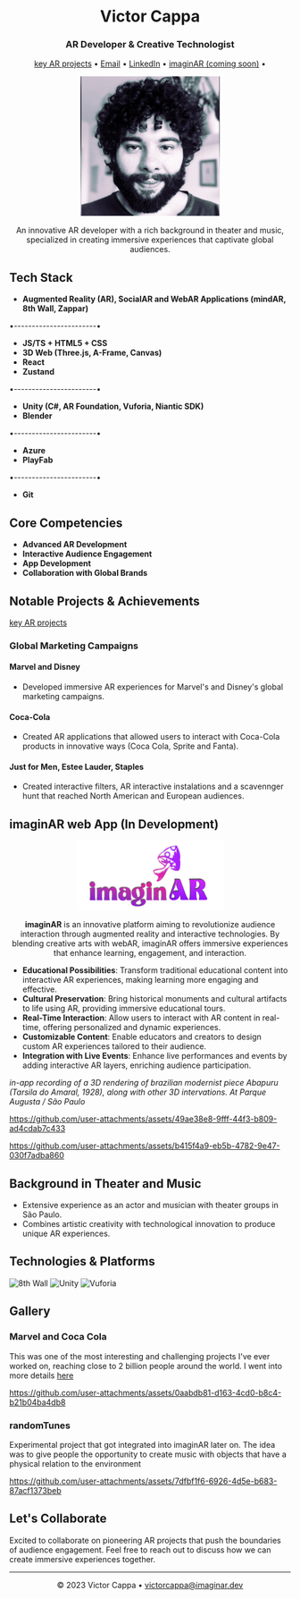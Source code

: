 <!-- Header Section -->
<h1 align="center">Victor Cappa</h1>
<h3 align="center">AR Developer & Creative Technologist</h3>
<p align="center">
  <a href="https://github.com/stars/victorcappa/lists/victor-cappa-ar">key AR projects</a> •
  <a href="mailto:victorcappa@imaginar.dev">Email</a> •
  <a href="https://www.linkedin.com/in/victor-cappa-50839788/">LinkedIn</a> •
  <a href="https://imaginar.dev">imaginAR (coming soon)</a> •
</p>

<p align="center">
  <img src="victor.jpeg" alt="Victor Cappa" width="250" height="250">
</p>

<!-- Professional Summary -->
<p align="center">
  An innovative AR developer with a rich background in theater and music, specialized in creating immersive experiences that captivate global audiences.
</p>

<h2>Tech Stack</h2>

- **Augmented Reality (AR), SocialAR and WebAR Applications (mindAR, 8th Wall, Zappar)**
<p>•-----------------------•</p>

- **JS/TS + HTML5 + CSS**
- **3D Web (Three.js, A-Frame, Canvas)**
- **React**
- **Zustand**

<p>•-----------------------•</p>

- **Unity (C#, AR Foundation, Vuforia, Niantic SDK)**
- **Blender**

<p>•-----------------------•</p>


- **Azure**
- **PlayFab**

<p>•-----------------------•</p>

- **Git**



<!-- Core Competencies Section -->
<h2>Core Competencies</h2>

- **Advanced AR Development**
- **Interactive Audience Engagement**
- **App Development**
- **Collaboration with Global Brands**

<!-- Notable Projects and Achievements Section -->
<h2>Notable Projects & Achievements</h2>
<a href="https://github.com/stars/victorcappa/lists/victor-cappa-ar">key AR projects</a>

### Global Marketing Campaigns

#### Marvel and Disney

- Developed immersive AR experiences for Marvel's and Disney's global marketing campaigns.

#### Coca-Cola

- Created AR applications that allowed users to interact with Coca-Cola products in innovative ways (Coca Cola, Sprite and Fanta).

#### Just for Men, Estee Lauder, Staples
- Created interactive filters, AR interactive instalations and a scavennger hunt that reached North American and European audiences.

<!-- imaginAR Section -->

<h2>imaginAR web App (In Development)</h2>
<div style="text-align: center;">
    <img src="imaginar.png" alt="imaginar" width="263" height="124">


  **imaginAR** is an innovative platform aiming to revolutionize audience interaction through augmented reality and interactive technologies. By blending creative arts with webAR, imaginAR offers immersive experiences that enhance learning, engagement, and interaction.
</div>



- **Educational Possibilities**: Transform traditional educational content into interactive AR experiences, making learning more engaging and effective.
- **Cultural Preservation**: Bring historical monuments and cultural artifacts to life using AR, providing immersive educational tours.
- **Real-Time Interaction**: Allow users to interact with AR content in real-time, offering personalized and dynamic experiences.
- **Customizable Content**: Enable educators and creators to design custom AR experiences tailored to their audience.
- **Integration with Live Events**: Enhance live performances and events by adding interactive AR layers, enriching audience participation.
  

<p><i>in-app recording of a 3D rendering of brazilian modernist piece Abapuru (Tarsila do Amaral, 1928), along with other 3D intervations. At Parque Augusta / São Paulo </i></p>

https://github.com/user-attachments/assets/49ae38e8-9fff-44f3-b809-ad4cdab7c433



https://github.com/user-attachments/assets/b415f4a9-eb5b-4782-9e47-030f7adba860


  

<!-- Background Section -->
<h2>Background in Theater and Music</h2>

- Extensive experience as an actor and musician with theater groups in São Paulo.
- Combines artistic creativity with technological innovation to produce unique AR experiences.

<!-- Technologies and Platforms Section -->
<h2>Technologies & Platforms</h2>

<p>
  <img src="https://img.shields.io/badge/AR-8th_Wall-blue" alt="8th Wall">
  <img src="https://img.shields.io/badge/Game%20Engine-Unity-red" alt="Unity">
  <img src="https://img.shields.io/badge/AR-Vuforia-green" alt="Vuforia">
</p>

<!-- Gallery Section -->
<h2>Gallery</h2>

<p align="center">
  <!-- Video 1 -->
  <h3>Marvel and Coca Cola</h3>
 <p>This was one of the most interesting and challenging projects I've ever worked on, reaching close to 2 billion people around the world. I went into more details <a href="https://github.com/victorcappa/marvel-coke-epic/tree/main">here<a/>


https://github.com/user-attachments/assets/0aabdb81-d163-4cd0-b8c4-b21b04ba4db8


 </p>
   
<h3>randomTunes</h3>
 <p>Experimental project that got integrated into imaginAR later on. The idea was to give people the opportunity to create music with objects that have a physical relation to the environment</p>

https://github.com/user-attachments/assets/7dfbf1f6-6926-4d5e-b683-87acf1373beb
</p>

<!-- Call to Action Section -->
<h2>Let's Collaborate</h2>

<p>
  Excited to collaborate on pioneering AR projects that push the boundaries of audience engagement. Feel free to reach out to discuss how we can create immersive experiences together.
</p>

<!-- Footer with Contact Information -->
<hr>
<p align="center">
  © 2023 Victor Cappa • <a href="mailto:victorcappa@imaginar.dev">victorcappa@imaginar.dev</a>
</p>
